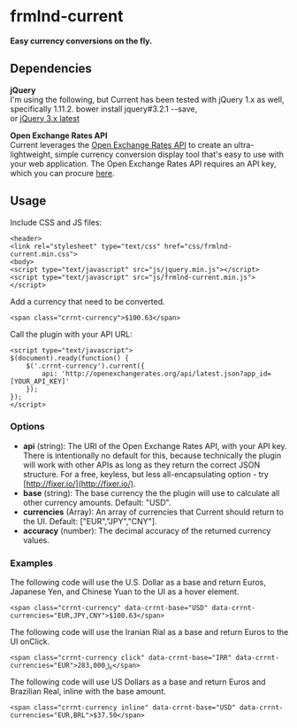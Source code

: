 # frmlnd-current
**Easy currency conversions on the fly.**

## Dependencies
**jQuery**  
I'm using the following, but Current has been tested with jQuery 1.x as well, specifically 1.11.2.
bower install jquery#3.2.1 --save,  
or [jQuery 3.x latest](http://jquery.com/download/)

**Open Exchange Rates API**  
Current leverages the <a href="https://openexchangerates.org" target="_blank">Open Exchange Rates API</a> to create an ultra-lightweight, simple currency conversion display tool that's easy to use with your web application. The Open Exchange Rates API requires an API key, which you can procure <a href="https://openexchangerates.org/signup" target="_blank">here</a>.

## Usage
Include CSS and JS files:
```
<header>
<link rel="stylesheet" type="text/css" href="css/frmlnd-current.min.css">
<body>
<script type="text/javascript" src="js/jquery.min.js"></script>
<script type="text/javascript" src="js/frmlnd-current.min.js"></script>
```
Add a currency that need to be converted.
```
<span class="crrnt-currency">$100.63</span>
```
Call the plugin with your API URL:
```
<script type="text/javascript">
$(document).ready(function() {
	$('.crrnt-currency').current({
		api: 'http://openexchangerates.org/api/latest.json?app_id=[YOUR_API_KEY]'
	});
});	
</script>
```
  		
### Options

* **api** (string): The URI of the Open Exchange Rates API, with your API key. There is intentionally no default for this, because technically the plugin will work with other APIs as long as they return the correct JSON structure. For a free, keyless, but less all-encapsulating option - try [http://fixer.io/](http://fixer.io/).
* **base** (string): The base currency the the plugin will use to calculate all other currency amounts. Default: "USD".
* **currencies** (Array): An array of currencies that Current should return to the UI. Default: ["EUR","JPY","CNY"].
* **accuracy** (number): The decimal accuracy of the returned currency values.

### Examples
The following code will use the U.S. Dollar as a base and return Euros, Japanese Yen, and Chinese Yuan to the UI as a hover element.
```
<span class="crrnt-currency" data-crrnt-base="USD" data-crrnt-currencies="EUR,JPY,CNY">$100.63</span>
```

The following code will use the Iranian Rial as a base and return Euros to the UI onClick.
```
<span class="crrnt-currency click" data-crrnt-base="IRR" data-crrnt-currencies="EUR">﷼283,000</span>
```

The following code will use US Dollars as a base and return Euros and Brazilian Real, inline with the base amount.
```
<span class="crrnt-currency inline" data-crrnt-base="USD" data-crrnt-currencies="EUR,BRL">$37.50</span>
```
